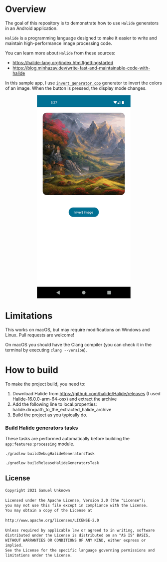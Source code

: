# Overview

The goal of this repository is to demonstrate how to use `Halide` generators in an Android application.

`Halide` is a programming language designed to make it easier to write and maintain high-performance image processing code.

You can learn more about `Halide` from these sources:
 - https://halide-lang.org/index.html#gettingstarted
 - https://blog.minhazav.dev/write-fast-and-maintainable-code-with-halide

In this sample app, I use [`invert_generator.cpp`](app/features/processing/src/main/cpp/halide/invert_generator.cpp) 
generator to invert the colors of an image. When the button is pressed, the display mode changes.

<p align="center">
<img src="/Sample.gif?raw=true" width="300px" align="middle">
</p>

# Limitations
This works on macOS, but may require modifications on Windows and Linux. Pull requests are welcome!

On macOS you should have the Clang compiler (you can check it in the terminal by executing `clang --version`).

# How to build
To make the project build, you need to:

1) Download Halide from https://github.com/halide/Halide/releases (I used Halide-16.0.0-arm-64-osx) and extract the archive
2) Add the following line to local.properties: halide.dir=path_to_the_extracted_halide_archive
3) Build the project as you typically do.

### Build Halide generators tasks
These tasks are performed automatically before building the `app:features:processing` module.

```
./gradlew buildDebugHalideGeneratorsTask
```
```
./gradlew buildReleaseHalideGeneratorsTask
```

## License
```
Copyright 2021 Samuel Unknown

Licensed under the Apache License, Version 2.0 (the "License");
you may not use this file except in compliance with the License.
You may obtain a copy of the License at

http://www.apache.org/licenses/LICENSE-2.0

Unless required by applicable law or agreed to in writing, software
distributed under the License is distributed on an "AS IS" BASIS,
WITHOUT WARRANTIES OR CONDITIONS OF ANY KIND, either express or implied.
See the License for the specific language governing permissions and
limitations under the License.
```